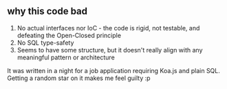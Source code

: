 ## why this code bad
1. No actual interfaces nor IoC - the code is rigid, not testable, and defeating the Open-Closed principle
2. No SQL type-safety
3. Seems to have some structure, but it doesn't really align with any meaningful pattern or architecture

It was written in a night for a job application requiring Koa.js and plain SQL. Getting a random star on it makes me feel guilty :p
